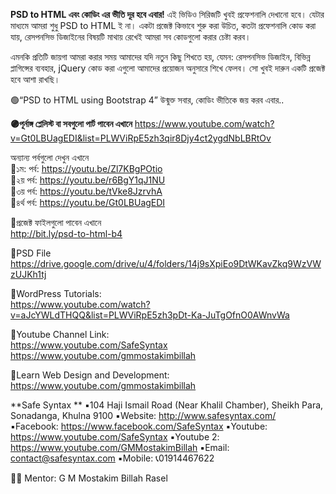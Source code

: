 **PSD to HTML এবং কোডিং এর ভীতি দূর হবে এবার!**
এই ভিডিও সিরিজটি খুবই প্রফেশনালি দেখানো হবে। যেটার মাধ্যমে আমরা শুধু PSD to HTML ই না। একটা প্রজেক্ট কিভাবে শুরু করা উচিত, কতটা প্রফেশনালি কোড করা যায়, রেসপনসিভ ডিজাইনের বিষয়টি মাথায় রেখেই আমরা সব কোডগুলো করার চেষ্টা করব।

এমনকি প্রতিটি জায়গা আমরা করার সময় আমাদের যদি নতুন কিছু শিখতে হয়, যেমন: রেসপনসিভ ডিজাইন, বিভিন্ন প্লাগিন্সের ব্যবহার, jQuery কোড করা এগুলো আমাদের প্রয়োজন অনুসারে শিখে ফেলব।
সো খুবই দারুন একটি প্রজেক্ট হবে আশা রাখছি। 

 🟢“PSD to HTML using Bootstrap 4” উন্মুক্ত সবার, 
কোডিং ভীতিকে জয় করব এবার..

**🟣পূর্নাঙ্গ প্লেলিস্ট বা সবগুলো পার্ট পাবেন এখানে**
https://www.youtube.com/watch?v=Gt0LBUagEDI&list=PLWViRpE5zh3qir8Djy4ct2ygdNbLBRtOv


অন্যান্য পর্বগুলো দেখুন এখানে  
🔶১ম: পর্ব: https://youtu.be/Zl7KBgPOtio  
🔶২য় পর্ব: https://youtu.be/r6BgY1qJ1NU  
🔶৩য় পর্ব: https://youtu.be/tVke8JzrvhA  
🔶৪র্থ পর্ব: https://youtu.be/Gt0LBUagEDI  

🔹প্রজেক্ট ফাইলগুলো পাবেন এখানে  
http://bit.ly/psd-to-html-b4  

🔹PSD File   
https://drive.google.com/drive/u/4/folders/14j9sXpiEo9DtWKavZkq9WzVWzUJKh1tj  

🔹WordPress Tutorials:  
https://www.youtube.com/watch?v=aJcYWLdTHQQ&list=PLWViRpE5zh3pDt-Ka-JuTgOfnO0AWnvWa  

🔹Youtube Channel Link:  
https://www.youtube.com/SafeSyntax  
https://www.youtube.com/gmmostakimbillah  

🔹Learn Web Design and Development:   
https://www.youtube.com/gmmostakimbillah 

**Safe Syntax  **
▪️104 Haji Ismail Road (Near Khalil Chamber), Sheikh Para, Sonadanga, Khulna 9100
▪️Website: http://www.safesyntax.com/
▪️Facebook: https://www.facebook.com/SafeSyntax
▪️Youtube:  https://www.youtube.com/SafeSyntax
▪️Youtube 2: https://www.youtube.com/GMMostakimBillah
▪️Email: contact@safesyntax.com
▪️Mobile: 📞01914467622


👨‍🦱 Mentor: G M Mostakim Billah Rasel